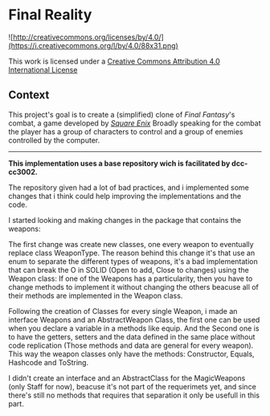 Final Reality
=============

![http://creativecommons.org/licenses/by/4.0/](https://i.creativecommons.org/l/by/4.0/88x31.png)

This work is licensed under a 
[Creative Commons Attribution 4.0 International License](http://creativecommons.org/licenses/by/4.0/)

Context
-------

This project's goal is to create a (simplified) clone of _Final Fantasy_'s combat, a game developed
by [_Square Enix_](https://www.square-enix.com)
Broadly speaking for the combat the player has a group of characters to control and a group of 
enemies controlled by the computer.

---

**This implementation uses a base repository wich is facilitated by dcc-cc3002.**

The repository given had a lot of bad practices, and i implemented some changes that i think could
help improving the implementations and the code.

I started looking and making changes in the package that contains the weapons:

The first change was create new classes, one every weapon to eventually replace class WeaponType.
The reason behind this change it's that use an enum to separate the different types 
of weapons, it's a bad implementation that can break the O in SOLID (Open to add, Close to changes) using the 
Weapon class: 
If one of the Weapons has a particularity, then you have to change methods to implement it without changing the others
beacuse all of their methods are implemented in the Weapon class.

Following the creation of Classes for every single Weapon, i made an interface Weapons and
an AbstractWeapon Class, the first one can be used when you declare a variable in a methods like equip.
And the Second one is to have the getters, setters and the data defined in the same place without 
code replication (Those methods and data are general for every weapon). This way the weapon classes
only have the methods: Constructor, Equals, Hashcode and ToString.

I didn't create an interface and an AbstractClass for the MagicWeapons (only Staff for now), beacuse it's not 
part of the requerimets yet, and since there's still no methods that requires that separation it only be usefull
in this part.



